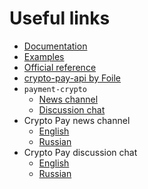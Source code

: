 # Useful links

- [Documentation][9]
- [Examples][10]
- [Official reference][7]
- [crypto-pay-api by Foile][8]
- `payment-crypto`
  - [News channel][5]
  - [Discussion chat][6]
- Crypto Pay news channel
  - [English][1]
  - [Russian][2]
- Crypto Pay discussion chat
  - [English][3]
  - [Russian][4]

[1]: https://t.me/CryptoBotEN
[2]: https://t.me/CryptoBotRU
[3]: https://t.me/CryptoPayDev
[4]: https://t.me/CryptoPayDevRU
[5]: https://t.me/KioDev
[6]: https://t.me/KioDevChat
[7]: https://help.crypt.bot/crypto-pay-api
[8]: https://npmjs.com/package/@foile/crypto-pay-api
[9]: https://kiogia.github.io/payment-crypto/
[10]: https://kiogia.github.io/payment-crypto/examples
